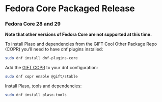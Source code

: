 # Fedora Core Packaged Release 

### Fedora Core 28 and 29

**Note that other versions of Fedora Core are not supported at this time.**

To install Plaso and dependencies from the GIFT Cool Other Package Repo (COPR) you'll need to have dnf plugins installed:

```bash
sudo dnf install dnf-plugins-core
```

Add the [GIFT COPR](https://copr.fedorainfracloud.org/groups/g/gift/coprs/) to your dnf configuration:

```bash
sudo dnf copr enable @gift/stable
```

Install Plaso, tools and dependencies:

```bash
sudo dnf install plaso-tools
```
